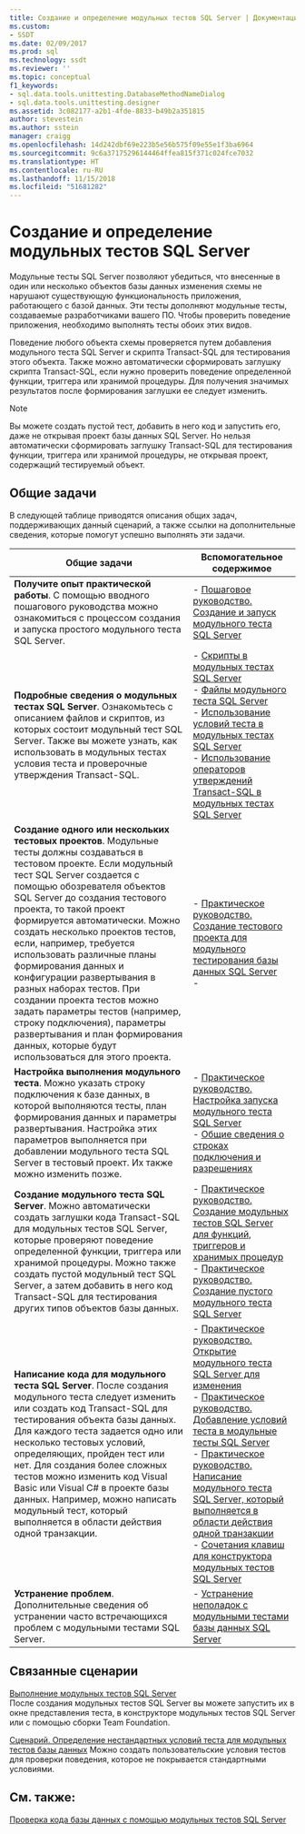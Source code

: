 ```yaml
---
title: Создание и определение модульных тестов SQL Server | Документация Майкрософт
ms.custom:
- SSDT
ms.date: 02/09/2017
ms.prod: sql
ms.technology: ssdt
ms.reviewer: ''
ms.topic: conceptual
f1_keywords:
- sql.data.tools.unittesting.DatabaseMethodNameDialog
- sql.data.tools.unittesting.designer
ms.assetid: 3c082177-a2b1-4fde-8833-b49b2a351815
author: stevestein
ms.author: sstein
manager: craigg
ms.openlocfilehash: 14d242dbf69e223b5e56b575f09e55e1f3ba6964
ms.sourcegitcommit: 9c6a37175296144464ffea815f371c024fce7032
ms.translationtype: HT
ms.contentlocale: ru-RU
ms.lasthandoff: 11/15/2018
ms.locfileid: "51681282"
---
```

# <a name="creating-and-defining-sql-server-unit-tests"></a>Создание и определение модульных тестов SQL Server
Модульные тесты SQL Server позволяют убедиться, что внесенные в один или несколько объектов базы данных изменения схемы не нарушают существующую функциональность приложения, работающего с базой данных. Эти тесты дополняют модульные тесты, создаваемые разработчиками вашего ПО. Чтобы проверить поведение приложения, необходимо выполнять тесты обоих этих видов.  
  
Поведение любого объекта схемы проверяется путем добавления модульного теста SQL Server и скрипта Transact\-SQL для тестирования этого объекта. Также можно автоматически сформировать заглушку скрипта Transact\-SQL, если нужно проверить поведение определенной функции, триггера или хранимой процедуры. Для получения значимых результатов после формирования заглушки ее следует изменить.  
  
> [!NOTE]  
> Вы можете создать пустой тест, добавить в него код и запустить его, даже не открывая проект базы данных SQL Server. Но нельзя автоматически сформировать заглушку Transact\-SQL для тестирования функции, триггера или хранимой процедуры, не открывая проект, содержащий тестируемый объект.  
  
## <a name="common-tasks"></a>Общие задачи  
В следующей таблице приводятся описания общих задач, поддерживающих данный сценарий, а также ссылки на дополнительные сведения, которые помогут успешно выполнять эти задачи.  
  
|Общие задачи|Вспомогательное содержимое|  
|----------------|----------------------|  
|**Получите опыт практической работы**. С помощью вводного пошагового руководства можно ознакомиться с процессом создания и запуска простого модульного теста SQL Server.|-   [Пошаговое руководство. Создание и запуск модульного теста SQL Server](../ssdt/walkthrough-creating-and-running-a-sql-server-unit-test.md)|  
|**Подробные сведения о модульных тестах SQL Server**. Ознакомьтесь с описанием файлов и скриптов, из которых состоит модульный тест SQL Server. Также вы можете узнать, как использовать в модульных тестах условия теста и проверочные утверждения Transact\-SQL.|-   [Скрипты в модульных тестах SQL Server](../ssdt/scripts-in-sql-server-unit-tests.md)<br />-   [Файлы модульного теста SQL Server](../ssdt/sql-server-unit-test-files.md)<br />-   [Использование условий теста в модульных тестах SQL Server](../ssdt/using-test-conditions-in-sql-server-unit-tests.md)<br />-   [Использование операторов утверждений Transact-SQL в модульных тестах SQL Server](../ssdt/using-transact-sql-assertions-in-sql-server-unit-tests.md)|  
|**Создание одного или нескольких тестовых проектов**. Модульные тесты должны создаваться в тестовом проекте. Если модульный тест SQL Server создается с помощью обозревателя объектов SQL Server до создания тестового проекта, то такой проект формируется автоматически. Можно создать несколько проектов тестов, если, например, требуется использовать различные планы формирования данных и конфигурации развертывания в разных наборах тестов. При создании проекта тестов можно задать параметры тестов (например, строку подключения), параметры развертывания и план формирования данных, которые будут использоваться для этого проекта.|-   [Практическое руководство. Создание тестового проекта для модульного тестирования базы данных SQL Server](../ssdt/how-to-create-a-test-project-for-sql-server-database-unit-testing.md)<br />-|  
|**Настройка выполнения модульного теста**. Можно указать строку подключения к базе данных, в которой выполняются тесты, план формирования данных и параметры развертывания. Настройка этих параметров выполняется при добавлении модульного теста SQL Server в тестовый проект. Их также можно изменить позже.|-   [Практическое руководство. Настройка запуска модульного теста SQL Server](../ssdt/how-to-configure-sql-server-unit-test-execution.md)<br />-   [Общие сведения о строках подключения и разрешениях](../ssdt/overview-of-connection-strings-and-permissions.md)|  
|**Создание модульного теста SQL Server**. Можно автоматически создать заглушки кода Transact\-SQL для модульных тестов SQL Server, которые проверяют поведение определенной функции, триггера или хранимой процедуры. Можно также создать пустой модульный тест SQL Server, а затем добавить в него код Transact\-SQL для тестирования других типов объектов базы данных.|-   [Практическое руководство. Создание модульных тестов SQL Server для функций, триггеров и хранимых процедур](../ssdt/how-to-create-unit-tests-for-functions-triggers-stored-procedures.md)<br />-   [Практическое руководство. Создание пустого модульного теста SQL Server](../ssdt/how-to-create-an-empty-sql-server-unit-test.md)|  
|**Написание кода для модульного теста SQL Server**. После создания модульного теста следует изменить или создать код Transact\-SQL для тестирования объекта базы данных. Для каждого теста задается одно или несколько тестовых условий, определяющих, пройден тест или нет. Для создания более сложных тестов можно изменить код Visual Basic или Visual C\# в проекте базы данных. Например, можно написать модульный тест, который выполняется в области действия одной транзакции.|-   [Практическое руководство. Открытие модульного теста SQL Server для изменения](../ssdt/how-to-open-a-sql-server-unit-test-to-edit.md)<br />-   [Практическое руководство. Добавление условий теста в модульные тесты SQL Server](../ssdt/how-to-add-test-conditions-to-sql-server-unit-tests.md)<br />-   [Практическое руководство. Написание модульного теста SQL Server, который выполняется в области действия одной транзакции](../ssdt/how-to-write-sql-server-unit-test-that-runs-in-single-transaction-scope.md)<br />-   [Сочетания клавиш для конструктора модульных тестов SQL Server](../ssdt/keyboard-shortcuts-for-sql-server-unit-test-designer.md)|  
|**Устранение проблем**. Дополнительные сведения об устранении часто встречающихся проблем с модульными тестами SQL Server.|-   [Устранение неполадок с модульными тестами базы данных SQL Server](../ssdt/troubleshooting-sql-server-database-unit-testing-issues.md)|  
  
## <a name="related-scenarios"></a>Связанные сценарии  
[Выполнение модульных тестов SQL Server](../ssdt/running-sql-server-unit-tests.md)  
После создания модульных тестов SQL Server вы можете запустить их в окне представления теста, в конструкторе модульных тестов SQL Server или с помощью сборки Team Foundation.  
  
[Сценарий. Определение нестандартных условий теста для модульных тестов базы данных](https://msdn.microsoft.com/library/dd193282(VS.100).aspx)  
Можно создать пользовательские условия тестов для проверки поведения, которое не покрывается стандартными условиями.  
  
## <a name="see-also"></a>См. также:  
[Проверка кода базы данных с помощью модульных тестов SQL Server](../ssdt/verifying-database-code-by-using-sql-server-unit-tests.md)  
  

